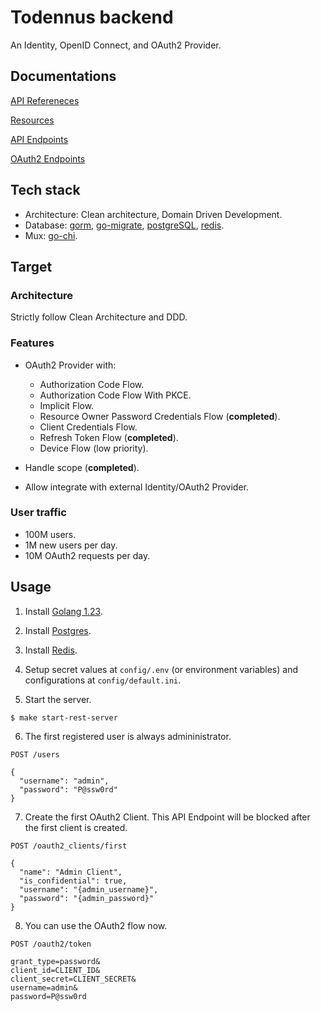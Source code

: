 # Todennus backend

An Identity, OpenID Connect, and OAuth2 Provider.

## Documentations

[API Refereneces](./docs/1.references.md)

[Resources](./docs/2.resources.md)

[API Endpoints](./docs/3.endpoints.md)

[OAuth2 Endpoints](./docs/4.oauth2_endpoints.md)

## Tech stack

- Architecture: Clean architecture, Domain Driven Development.
- Database: [gorm](https://github.com/go-gorm/gorm), [go-migrate](https://github.com/golang-migrate/migrate), [postgreSQL](https://www.postgresql.org/), [redis](https://redis.io/).
- Mux: [go-chi](https://github.com/go-chi/chi).

## Target

### Architecture

Strictly follow Clean Architecture and DDD.

### Features

- OAuth2 Provider with:
  + Authorization Code Flow.
  + Authorization Code Flow With PKCE.
  + Implicit Flow.
  + Resource Owner Password Credentials Flow (**completed**).
  + Client Credentials Flow.
  + Refresh Token Flow (**completed**).
  + Device Flow (low priority).

- Handle scope (**completed**).
- Allow integrate with external Identity/OAuth2 Provider.

### User traffic

- 100M users.
- 1M new users per day.
- 10M OAuth2 requests per day.

## Usage

1. Install [Golang 1.23](https://go.dev/doc/install).

2. Install [Postgres](https://www.postgresql.org/download/).

3. Install [Redis](https://redis.io/docs/latest/operate/oss_and_stack/install/install-redis/).

4. Setup secret values at `config/.env` (or environment variables) and
   configurations at `config/default.ini`.

5. Start the server.

```shell
$ make start-rest-server
```

6. The first registered user is always admininistrator.

```
POST /users

{
  "username": "admin",
  "password": "P@ssw0rd"
}
```

7. Create the first OAuth2 Client. This API Endpoint will be blocked after the
first client is created.

```
POST /oauth2_clients/first

{
  "name": "Admin Client",
  "is_confidential": true,
  "username": "{admin_username}",
  "password": "{admin_password}"
}
```

8. You can use the OAuth2 flow now.

```
POST /oauth2/token

grant_type=password&
client_id=CLIENT_ID&
client_secret=CLIENT_SECRET&
username=admin&
password=P@ssw0rd
```
